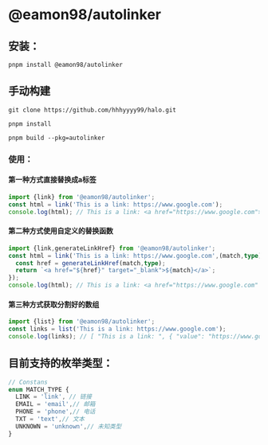 # @eamon98/autolinker


## 安装：

```
pnpm install @eamon98/autolinker
```

## 手动构建
```
git clone https://github.com/hhhyyyy99/halo.git

pnpm install

pnpm build --pkg=autolinker
```


### 使用：
#### 第一种方式直接替换成a标签
```typescript
import {link} from '@eamon98/autolinker';
const html = link('This is a link: https://www.google.com');
console.log(html); // This is a link: <a href="https://www.google.com">https://www.google.com</a>
```
#### 第二种方式使用自定义的替换函数
```typescript
import {link,generateLinkHref} from '@eamon98/autolinker';
const html = link('This is a link: https://www.google.com',(match,type)=>{
  const href = generateLinkHref(match,type);
  return `<a href="${href}" target="_blank">${match}</a>`;
});
console.log(html); // This is a link: <a href="https://www.google.com" target="_blank">https://www.google.com</a>
```

#### 第三种方式获取分割好的数组
```typescript
import {list} from '@eamon98/autolinker';
const links = list('This is a link: https://www.google.com');
console.log(links); // [ "This is a link: ", { "value": "https://www.google.com", type: "link" } ]
```

## 目前支持的枚举类型：
```typescript
// Constans
enum MATCH_TYPE {
  LINK = 'link', // 链接
  EMAIL = 'email',// 邮箱
  PHONE = 'phone',// 电话
  TXT = 'text',// 文本
  UNKNOWN = 'unknown',// 未知类型
}
```